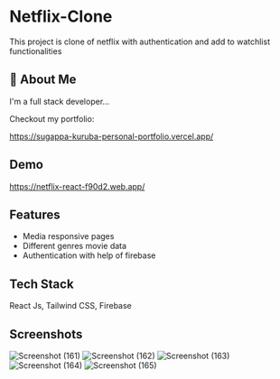 # Netflix-Clone

This project is clone of netflix with authentication and add to watchlist functionalities


## 🚀 About Me
I'm a full stack developer...

Checkout my portfolio:

https://sugappa-kuruba-personal-portfolio.vercel.app/
## Demo

https://netflix-react-f90d2.web.app/



## Features

- Media responsive pages
- Different genres movie data 
- Authentication with help of firebase


## Tech Stack

React Js, Tailwind CSS, Firebase


## Screenshots

![Screenshot (161)](https://user-images.githubusercontent.com/76251688/176665659-7190f031-c53e-491e-9625-3fd5c4e30588.png)
![Screenshot (162)](https://user-images.githubusercontent.com/76251688/176665699-45ae33c3-9c36-4297-ad07-3f6516f5d907.png)
![Screenshot (163)](https://user-images.githubusercontent.com/76251688/176665717-1bf00bca-9803-4080-a5cd-6b02c616d961.png)
![Screenshot (164)](https://user-images.githubusercontent.com/76251688/176665832-eb40a5dc-97bf-40f2-a05f-ee783ee9f71d.png)
![Screenshot (165)](https://user-images.githubusercontent.com/76251688/176665859-28466e8d-2772-4538-b7a7-525966cd1f00.png)


